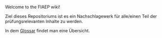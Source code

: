 Welcome to the FIAEP wiki!

Ziel dieses Repositoriums ist es ein Nachschlagewerk für alle/einen Teil der prüfungsrelevanten Inhalte zu werden.

In dem [Glossar](Glossar) findet man eine Übersicht.